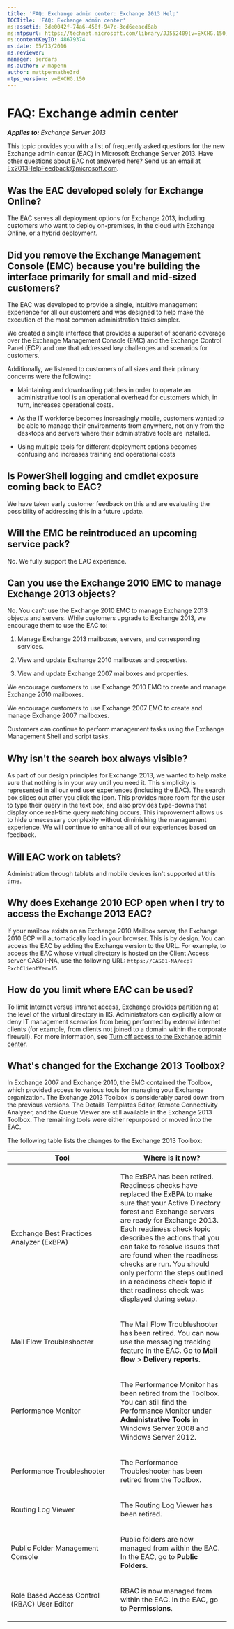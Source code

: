 ```yaml
---
title: 'FAQ: Exchange admin center: Exchange 2013 Help'
TOCTitle: 'FAQ: Exchange admin center'
ms:assetid: 3de0042f-74a6-458f-947c-3cd6eeacd6ab
ms:mtpsurl: https://technet.microsoft.com/library/JJ552409(v=EXCHG.150)
ms:contentKeyID: 48679374
ms.date: 05/13/2016
ms.reviewer: 
manager: serdars
ms.author: v-mapenn
author: mattpennathe3rd
mtps_version: v=EXCHG.150
---
```


# FAQ: Exchange admin center

_**Applies to:** Exchange Server 2013_

This topic provides you with a list of frequently asked questions for the new Exchange admin center (EAC) in Microsoft Exchange Server 2013. Have other questions about EAC not answered here? Send us an email at [Ex2013HelpFeedback@microsoft.com](mailto:ex2013helpfeedback@microsoft.com).

## Was the EAC developed solely for Exchange Online?

The EAC serves all deployment options for Exchange 2013, including customers who want to deploy on-premises, in the cloud with Exchange Online, or a hybrid deployment.

## Did you remove the Exchange Management Console (EMC) because you're building the interface primarily for small and mid-sized customers?

The EAC was developed to provide a single, intuitive management experience for all our customers and was designed to help make the execution of the most common administration tasks simpler.

We created a single interface that provides a superset of scenario coverage over the Exchange Management Console (EMC) and the Exchange Control Panel (ECP) and one that addressed key challenges and scenarios for customers.

Additionally, we listened to customers of all sizes and their primary concerns were the following:

  - Maintaining and downloading patches in order to operate an administrative tool is an operational overhead for customers which, in turn, increases operational costs.

  - As the IT workforce becomes increasingly mobile, customers wanted to be able to manage their environments from anywhere, not only from the desktops and servers where their administrative tools are installed.

  - Using multiple tools for different deployment options becomes confusing and increases training and operational costs

## Is PowerShell logging and cmdlet exposure coming back to EAC?

We have taken early customer feedback on this and are evaluating the possibility of addressing this in a future update.

## Will the EMC be reintroduced an upcoming service pack?

No. We fully support the EAC experience.

## Can you use the Exchange 2010 EMC to manage Exchange 2013 objects?

No. You can't use the Exchange 2010 EMC to manage Exchange 2013 objects and servers. While customers upgrade to Exchange 2013, we encourage them to use the EAC to:

1. Manage Exchange 2013 mailboxes, servers, and corresponding services.

2. View and update Exchange 2010 mailboxes and properties.

3. View and update Exchange 2007 mailboxes and properties.

We encourage customers to use Exchange 2010 EMC to create and manage Exchange 2010 mailboxes.

We encourage customers to use Exchange 2007 EMC to create and manage Exchange 2007 mailboxes.

Customers can continue to perform management tasks using the Exchange Management Shell and script tasks.

## Why isn't the search box always visible?

As part of our design principles for Exchange 2013, we wanted to help make sure that nothing is in your way until you need it. This simplicity is represented in all our end user experiences (including the EAC). The search box slides out after you click the icon. This provides more room for the user to type their query in the text box, and also provides type-downs that display once real-time query matching occurs. This improvement allows us to hide unnecessary complexity without diminishing the management experience. We will continue to enhance all of our experiences based on feedback.

## Will EAC work on tablets?

Administration through tablets and mobile devices isn't supported at this time.

## Why does Exchange 2010 ECP open when I try to access the Exchange 2013 EAC?

If your mailbox exists on an Exchange 2010 Mailbox server, the Exchange 2010 ECP will automatically load in your browser. This is by design. You can access the EAC by adding the Exchange version to the URL. For example, to access the EAC whose virtual directory is hosted on the Client Access server CAS01-NA, use the following URL: `https://CAS01-NA/ecp?ExchClientVer=15`.

## How do you limit where EAC can be used?

To limit Internet versus intranet access, Exchange provides partitioning at the level of the virtual directory in IIS. Administrators can explicitly allow or deny IT management scenarios from being performed by external internet clients (for example, from clients not joined to a domain within the corporate firewall). For more information, see [Turn off access to the Exchange admin center](turn-off-access-to-the-exchange-admin-center-exchange-2013-help.md).

## What's changed for the Exchange 2013 Toolbox?

In Exchange 2007 and Exchange 2010, the EMC contained the Toolbox, which provided access to various tools for managing your Exchange organization. The Exchange 2013 Toolbox is considerably pared down from the previous versions. The Details Templates Editor, Remote Connectivity Analyzer, and the Queue Viewer are still available in the Exchange 2013 Toolbox. The remaining tools were either repurposed or moved into the EAC.

The following table lists the changes to the Exchange 2013 Toolbox:

<table>
<colgroup>
<col style="width: 50%" />
<col style="width: 50%" />
</colgroup>
<thead>
<tr class="header">
<th>Tool</th>
<th>Where is it now?</th>
</tr>
</thead>
<tbody>
<tr class="odd">
<td><p>Exchange Best Practices Analyzer (ExBPA)</p></td>
<td><p>The ExBPA has been retired. Readiness checks have replaced the ExBPA to make sure that your Active Directory forest and Exchange servers are ready for Exchange 2013. Each readiness check topic describes the actions that you can take to resolve issues that are found when the readiness checks are run. You should only perform the steps outlined in a readiness check topic if that readiness check was displayed during setup.</p></td>
</tr>
<tr class="even">
<td><p>Mail Flow Troubleshooter</p></td>
<td><p>The Mail Flow Troubleshooter has been retired. You can now use the messaging tracking feature in the EAC. Go to <strong>Mail flow</strong> &gt; <strong>Delivery reports</strong>.</p></td>
</tr>
<tr class="odd">
<td><p>Performance Monitor</p></td>
<td><p>The Performance Monitor has been retired from the Toolbox. You can still find the Performance Monitor under <strong>Administrative Tools</strong> in Windows Server 2008 and Windows Server 2012.</p></td>
</tr>
<tr class="even">
<td><p>Performance Troubleshooter</p></td>
<td><p>The Performance Troubleshooter has been retired from the Toolbox.</p></td>
</tr>
<tr class="odd">
<td><p>Routing Log Viewer</p></td>
<td><p>The Routing Log Viewer has been retired.</p></td>
</tr>
<tr class="even">
<td><p>Public Folder Management Console</p></td>
<td><p>Public folders are now managed from within the EAC. In the EAC, go to <strong>Public Folders</strong>.</p></td>
</tr>
<tr class="odd">
<td><p>Role Based Access Control (RBAC) User Editor</p></td>
<td><p>RBAC is now managed from within the EAC. In the EAC, go to <strong>Permissions</strong>.</p></td>
</tr>
</tbody>
</table>
